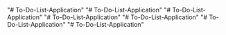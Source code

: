 "# To-Do-List-Application" 
"# To-Do-List-Application" 
"# To-Do-List-Application" 
"# To-Do-List-Application" 
"# To-Do-List-Application" 
"# To-Do-List-Application" 
"# To-Do-List-Application" 
